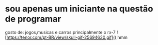 # sou apenas um iniciante na questão de programar
gosto de: jogos,musicas e carros principalmente o rx-7
![https://tenor.com/pt-BR/view/skull-gif-25694630.gif]()
hmm
